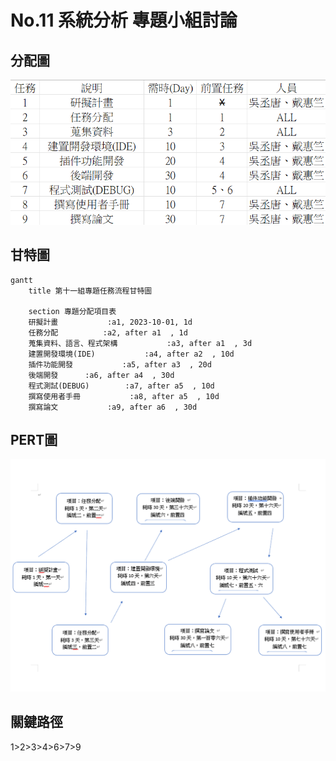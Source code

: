 # No.11 系統分析 專題小組討論


## 分配圖
![分配圖](分配圖2.png '分配圖')
## 甘特圖

```mermaid
gantt
    title 第十一組專題任務流程甘特圖

    section 專題分配項目表
    研擬計畫           :a1, 2023-10-01, 1d
    任務分配          :a2, after a1  , 1d
    蒐集資料、語言、程式架構           :a3, after a1  , 3d
    建置開發環境(IDE)           :a4, after a2  , 10d
    插件功能開發           :a5, after a3  , 20d
    後端開發      :a6, after a4  , 30d
    程式測試(DEBUG)        :a7, after a5  , 10d
    撰寫使用者手冊           :a8, after a5  , 10d
    撰寫論文           :a9, after a6  , 30d
```

## PERT圖
![image](PERT.png 'image')


## 關鍵路徑
1>2>3>4>6>7>9






